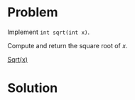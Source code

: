 
# Problem

Implement `int sqrt(int x)`.

Compute and return the square root of _x_.



[Sqrt(x)](https://leetcode.com/problems/sqrtx)

# Solution



